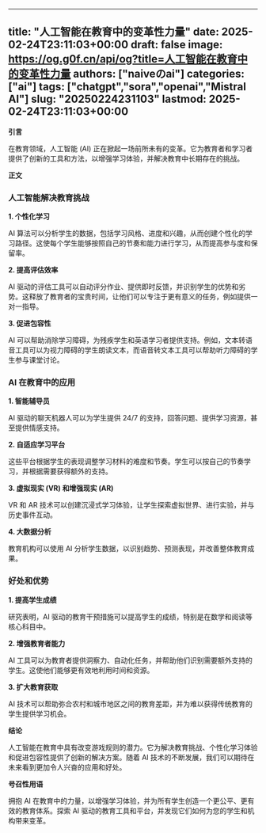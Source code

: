 
---
title: "人工智能在教育中的变革性力量"
date: 2025-02-24T23:11:03+00:00
draft: false
image: https://og.g0f.cn/api/og?title=人工智能在教育中的变革性力量
authors: ["naiveのai"]
categories: ["ai"]
tags: ["chatgpt","sora","openai","Mistral AI"]
slug: "20250224231103"
lastmod: 2025-02-24T23:11:03+00:00
---
**引言**

在教育领域，人工智能 (AI) 正在掀起一场前所未有的变革。它为教育者和学习者提供了创新的工具和方法，以增强学习体验，并解决教育中长期存在的挑战。

**正文**

### 人工智能解决教育挑战

**1. 个性化学习**

AI 算法可以分析学生的数据，包括学习风格、进度和兴趣，从而创建个性化的学习路径。这使每个学生能够按照自己的节奏和能力进行学习，从而提高参与度和保留率。

**2. 提高评估效率**

AI 驱动的评估工具可以自动评分作业、提供即时反馈，并识别学生的优势和劣势。这释放了教育者的宝贵时间，让他们可以专注于更有意义的任务，例如提供一对一指导。

**3. 促进包容性**

AI 可以帮助消除学习障碍，为残疾学生和英语学习者提供支持。例如，文本转语音工具可以为视力障碍的学生朗读文本，而语音转文本工具可以帮助听力障碍的学生参与课堂讨论。

### AI 在教育中的应用

**1. 智能辅导员**

AI 驱动的聊天机器人可以为学生提供 24/7 的支持，回答问题、提供学习资源，甚至提供情感支持。

**2. 自适应学习平台**

这些平台根据学生的表现调整学习材料的难度和节奏。学生可以按自己的节奏学习，并根据需要获得额外的支持。

**3. 虚拟现实 (VR) 和增强现实 (AR)**

VR 和 AR 技术可以创建沉浸式学习体验，让学生探索虚拟世界、进行实验，并与历史事件互动。

**4. 大数据分析**

教育机构可以使用 AI 分析学生数据，以识别趋势、预测表现，并改善整体教育成果。

### 好处和优势

**1. 提高学生成绩**

研究表明，AI 驱动的教育干预措施可以提高学生的成绩，特别是在数学和阅读等核心科目中。

**2. 增强教育者能力**

AI 工具可以为教育者提供洞察力、自动化任务，并帮助他们识别需要额外支持的学生。这使他们能够更有效地利用时间和资源。

**3. 扩大教育获取**

AI 技术可以帮助弥合农村和城市地区之间的教育差距，并为难以获得传统教育的学生提供学习机会。

**结论**

人工智能在教育中具有改变游戏规则的潜力。它为解决教育挑战、个性化学习体验和促进包容性提供了创新的解决方案。随着 AI 技术的不断发展，我们可以期待在未来看到更加令人兴奋的应用和好处。

**号召性用语**

拥抱 AI 在教育中的力量，以增强学习体验，并为所有学生创造一个更公平、更有效的教育体系。探索 AI 驱动的教育工具和平台，并发现它们如何为您的学生和机构带来变革。